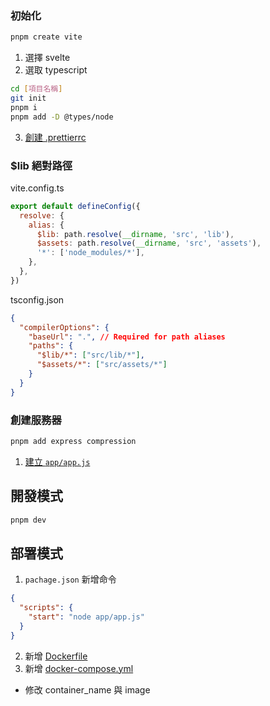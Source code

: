 ### 初始化

```bash
pnpm create vite
```

1. 選擇 svelte
2. 選取 typescript

```bash
cd [項目名稱]
git init
pnpm i
pnpm add -D @types/node
```

3. [創建 .prettierrc](https://gitlab.dgiots.com/-/snippets/1)

### $lib 絕對路徑

vite.config.ts

```javascript
export default defineConfig({
  resolve: {
    alias: {
      $lib: path.resolve(__dirname, 'src', 'lib'),
      $assets: path.resolve(__dirname, 'src', 'assets'),
      '*': ['node_modules/*'],
    },
  },
})
```

tsconfig.json

```json
{
  "compilerOptions": {
    "baseUrl": ".", // Required for path aliases
    "paths": {
      "$lib/*": ["src/lib/*"],
      "$assets/*": ["src/assets/*"]
    }
  }
}
```

### 創建服務器

```bash
pnpm add express compression
```

1. [建立 `app/app.js`](https://gitlab.dgiots.com/-/snippets/2)

## 開發模式

```bash
pnpm dev
```

## 部署模式

1. `pachage.json` 新增命令

```json
{
  "scripts": {
    "start": "node app/app.js"
  }
}
```

2. 新增 [Dockerfile](https://gitlab.dgiots.com/-/snippets/3)
3. 新增 [docker-compose.yml](https://gitlab.dgiots.com/-/snippets/4)

- 修改 container_name 與 image
